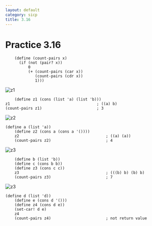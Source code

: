 ```yaml
---
layout: default
category: sicp
title: 3.16
---
```


# Practice 3.16

		(define (count-pairs x)
		  (if (not (pair? x))
		      0
		      (+ (count-pairs (car x))
		         (count-pairs (cdr x))
		         1)))


![z1]({{site.url}}/static/images/3.16_1.png)

		(define z1 (cons (list 'a) (list 'b)))
    z1                                      ; ((a) b)
    (count-pairs z1)                        ; 3

![z2]({{site.url}}/static/images/3.16_2.png)

    (define a (list 'a))
		(define z2 (cons a (cons a '())))
		z2                                      ; ((a) (a))
		(count-pairs z2)                        ; 4


![z3]({{site.url}}/static/images/3.16_3.png)
 
		(define b (list 'b))
		(define c (cons b b))
		(define z3 (cons c c))
		z3                                      ; (((b) b) (b) b)
		(count-pairs z3)                        ; 7

![z3]({{site.url}}/static/images/3.16_3.png)

    (define d (list 'd))
		(define e (cons d '()))
		(define z4 (cons d e))
		(set-car! d e)
		z4                                      
		(count-pairs z4)                        ; not return value
